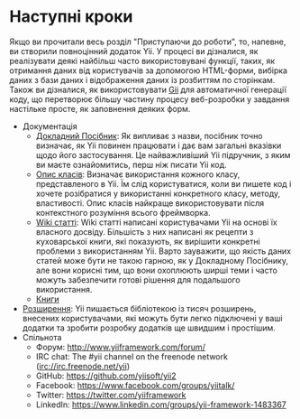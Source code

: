 Наступні кроки
==============

Якщо ви прочитали весь розділ "Приступаючи до роботи", то, напевне, ви створили повноцінний додаток Yii. У процесі ви дізналися, 
як реалізувати деякі найбільш часто використовувані функції, таких, як отримання даних від користувачів за допомогою HTML-форми,
вибірка даних з бази даних і відображення даних із розбиттям по сторінкам. Також ви дізналися, як використовувати 
[Gii](tool-gii.md) для автоматичної генерації коду, що перетворює більшу частину процесу веб-розробки у завдання настільке просте, 
як заповнення деяких форм.

* Документація
    - [Докладний Посібник](http://www.yiiframework.com/doc-2.0/guide-README.html):
      Як випливає з назви, посібник точно визначає, як Yii повинен працювати і дає вам загальні вказівки щодо його застосування. 
      Це найважливіший Yii підручник, з яким ви маєте ознайомитись, перш ніж писати Yii код.
    - [Опис класів](http://www.yiiframework.com/doc-2.0/index.html):
      Визначає використання кожного класу, представленого в Yii. 
      Їм слід користуватися, коли ви пишете код і хочете розібратися у використанні конкретного класу, методу, властивості.
      Опис класів найкраще використовувати після контекстного розуміння всього фреймворка.
    - [Wiki статті](http://www.yiiframework.com/wiki/?tag=yii2):
      Wiki статті написані користувачами Yii на основі їх власного досвіду.
      Більшість з них написані як рецепти з куховарської книги, які показують, як вирішити конкретні проблеми з використанням Yii. 
      Варто зауважити, що якість даних статей може бути не такою гарною, як у Докладному Посібнику, але вони корисні тим,
      що вони охоплюють ширші теми і часто можуть забезпечити готові рішення для подальшого використання.
    - [Книги](http://www.yiiframework.com/doc/)
* [Розширення](http://www.yiiframework.com/extensions/):
  Yii пишається бібліотекою із тисяч розширень, внесених користувачами, які можуть бути легко підключені у ваші додатки та зробити розробку додатків ще швидшим і простішим.
* Спільнота
    - Форум: <http://www.yiiframework.com/forum/>
    - IRC chat: The #yii channel on the freenode network (<irc://irc.freenode.net/yii>)
    - GitHub: <https://github.com/yiisoft/yii2>
    - Facebook: <https://www.facebook.com/groups/yiitalk/>
    - Twitter: <https://twitter.com/yiiframework>
    - LinkedIn: <https://www.linkedin.com/groups/yii-framework-1483367>

